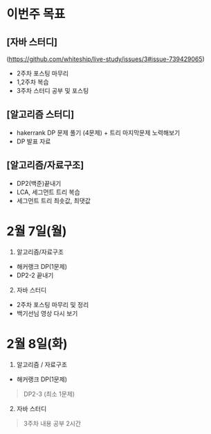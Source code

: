 # 이번주 목표  
## [자바 스터디]  
(https://github.com/whiteship/live-study/issues/3#issue-739429065)  
- 2주차 포스팅 마무리  
- 1,2주차 복습  
- 3주차 스터디 공부 및 포스팅  

## [알고리즘 스터디]  

- hakerrank DP 문제 풀기 (4문제) + 트리 마지막문제 노력해보기
- DP 발표 자료  

## [알고리즘/자료구조]  

- DP2(백준)끝내기  
- LCA, 세그먼트 트리 복습  
- 세그먼트 트리 최솟값, 최댓값 

# 2월 7일(월)  

1. 알고리즘/자료구조  
- 해커랭크 DP(1문제)
- DP2-2 끝내기

2. 자바 스터디  
- 2주차 포스팅 마무리 및 정리  
- 백기선님 영상 다시 보기  
# 2월 8일(화)
1. 알고리즘 / 자료구조  
- 해커랭크 DP(1문제)  
> DP2-3 (최소 1문제)  

2. 자바 스터디  
> 3주차 내용 공부 2시간
